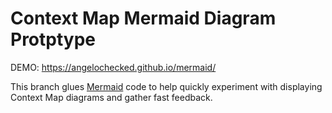 # Context Map Mermaid Diagram Protptype

DEMO: https://angelochecked.github.io/mermaid/

This branch glues [Mermaid](https://github.com/mermaid-js/mermaid) code to help quickly experiment with displaying Context Map diagrams and gather fast feedback.
